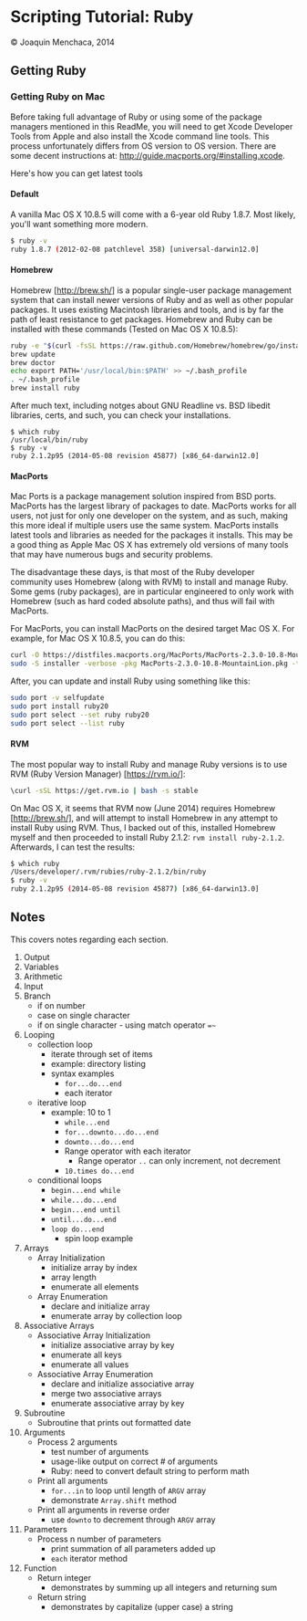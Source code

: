 # Scripting Tutorial: Ruby

© Joaquin Menchaca, 2014

## Getting Ruby

### Getting Ruby on Mac

Before taking full advantage of Ruby or using some of the package managers mentioned in this ReadMe, you will need to get Xcode Developer Tools from Apple and also install the Xcode command line tools.  This process unfortunately differs from OS version to OS version.  There are some decent instructions at: http://guide.macports.org/#installing.xcode.

Here's how you can get latest tools

#### Default

A vanilla Mac OS X 10.8.5 will come with a 6-year old Ruby 1.8.7.  Most likely, you'll want something more modern.

```bash
$ ruby -v
ruby 1.8.7 (2012-02-08 patchlevel 358) [universal-darwin12.0]
```

#### Homebrew

Homebrew [http://brew.sh/] is a popular single-user package management system that can install newer versions of Ruby and as well as other popular packages.  It uses existing Macintosh libraries and tools, and is by far the path of least resistance to get packages.  Homebrew and Ruby can be installed with these commands (Tested on Mac OS X 10.8.5):

```bash
ruby -e "$(curl -fsSL https://raw.github.com/Homebrew/homebrew/go/install)"
brew update
brew doctor
echo export PATH='/usr/local/bin:$PATH' >> ~/.bash_profile
. ~/.bash_profile
brew install ruby
```

After much text, including notges about GNU Readline vs. BSD libedit libraries, certs, and such, you can check your installations.

```
$ which ruby
/usr/local/bin/ruby
$ ruby -v
ruby 2.1.2p95 (2014-05-08 revision 45877) [x86_64-darwin12.0]
```


#### MacPorts

Mac Ports is a package management solution inspired from BSD ports.  MacPorts has the largest library of packages to date.  MacPorts works for all users, not just for only one developer on the system, and as such, making this more ideal if multiple users use the same system.  MacPorts installs latest tools and libraries as needed for the packages it installs.  This may be a good thing as Apple Mac OS X has extremely old versions of many tools that may have numerous bugs and security problems.

The disadvantage these days, is that most of the Ruby developer community uses Homebrew (along with RVM) to install and manage Ruby.  Some gems (ruby packages), are in particular engineered to only work with Homebrew (such as hard coded absolute paths), and thus will fail with MacPorts.

For MacPorts, you can install MacPorts on the desired target Mac OS X.  For example, for Mac OS X 10.8.5, you can do this:

```bash
curl -O https://distfiles.macports.org/MacPorts/MacPorts-2.3.0-10.8-MountainLion.pkg
sudo -S installer -verbose -pkg MacPorts-2.3.0-10.8-MountainLion.pkg -target /
```

After, you can update and install Ruby using something like this:

```bash
sudo port -v selfupdate
sudo port install ruby20
sudo port select --set ruby ruby20
sudo port select --list ruby

```

#### RVM

The most popular way to install Ruby and manage Ruby versions is to use RVM (Ruby Version Manager) [https://rvm.io/]: 

```bash
\curl -sSL https://get.rvm.io | bash -s stable
```

On Mac OS X, it seems that RVM now (June 2014) requires Homebrew [http://brew.sh/], and will attempt to install Homebrew in any attempt to install Ruby using RVM.  Thus, I backed out of this, installed Homebrew myself and then proceeded to install Ruby 2.1.2: ```rvm install ruby-2.1.2```.  Afterwards, I can test the results:

```bash
$ which ruby 
/Users/developer/.rvm/rubies/ruby-2.1.2/bin/ruby
$ ruby -v
ruby 2.1.2p95 (2014-05-08 revision 45877) [x86_64-darwin13.0]
```

## Notes 

This covers notes regarding each section.

1. Output
2. Variables
3. Arithmetic
4. Input
5. Branch
   * if on number
   * case on single character
   * if on single character - using match operator ```=~```  
6. Looping
   * collection loop
      * iterate through set of items 
      * example: directory listing
      * syntax examples
        * ```for...do...end```
        * each iterator
   * iterative loop 
      * example: 10 to 1
        * ```while...end```
        * ```for...downto...do...end```
        * ```downto...do...end```
        * Range operator with each iterator
          * Range operator ```..``` can only increment, not decrement
        * ```10.times do...end```
   * conditional loops
      * ```begin...end while```
      * ```while...do...end```
      * ```begin...end until```
      * ```until...do...end```
      * ```loop do...end```
        * spin loop example  
7. Arrays
   * Array Initialization
      * initialize array by index
      * array length
      * enumerate all elements
   * Array Enumeration 
      * declare and initialize array
      * enumerate array by collection loop
8. Associative Arrays
   * Associative Array Initialization
      * initialize associative array by key
      * enumerate all keys
      * enumerate all values
   * Associative Array Enumeration
      * declare and initialize associative array
      * merge two associative arrays
      * enumerate associative array by key
9. Subroutine
   * Subroutine that prints out formatted date
10. Arguments
    * Process 2 arguments
      * test number of arguments
      * usage-like output on correct # of arguments
      * Ruby: need to convert default string to perform math
    * Print all arguments
      * ```for...in``` to loop until length of ```ARGV``` array
      * demonstrate ```Array.shift``` method
    * Print all arguments in reverse order
      * use ```downto``` to decrement through ```ARGV``` array
11. Parameters
	* Process n number of parameters
	  * print summation of all parameters added up
	  * ```each``` iterator method
12. Function
    * Return integer
      * demonstrates by summing up all integers and returning sum
    * Return string
      * demonstrates by capitalize (upper case) a string
